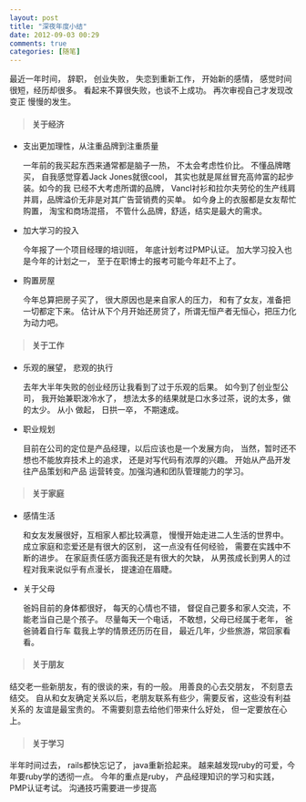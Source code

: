 ```yaml
---
layout: post
title: "深夜年度小结"
date: 2012-09-03 00:29
comments: true
categories: [随笔]
---
```


最近一年时间， 辞职， 创业失败， 失恋到重新工作， 开始新的感情， 感觉时间很短，经历却很多。 看起来不算很失败，也谈不上成功。 再次审视自己才发现改变正
慢慢的发生。 

> #### 关于经济

- 支出更加理性，从注重品牌到注重质量
  
  一年前的我买起东西来通常都是脑子一热， 不太会考虑性价比。 不懂品牌瞎买， 自我感觉穿着Jack Jones就很cool， 其实也就是屌丝冒充高帅富的起步装。如今的我
  已经不大考虑所谓的品牌， Vancl衬衫和拉尔夫劳伦的生产线肩并肩，品牌溢价无非是对其广告营销费的买单。 如今身上的衣服都是女友帮忙购置， 淘宝和商场混搭，
  不管什么品牌，舒适，结实是最大的需求。

- 加大学习的投入

  今年报了一个项目经理的培训班， 年底计划考过PMP认证。 加大学习投入也是今年的计划之一， 至于在职博士的报考可能今年赶不上了。

- 购置房屋

  今年总算把房子买了， 很大原因也是来自家人的压力， 和有了女友，准备把一切都定下来。 估计从下个月开始还房贷了，所谓无恒产者无恒心，把压力化为动力吧。


> #### 关于工作

- 乐观的展望， 悲观的执行

  去年大半年失败的创业经历让我看到了过于乐观的后果。 如今到了创业型公司， 我开始兼职泼冷水了， 想法太多的结果就是口水多过茶，说的太多，做的太少。 从小
  做起， 日拱一卒， 不期速成。 
  
- 职业规划

  目前在公司的定位是产品经理，以后应该也是一个发展方向， 当然，暂时还不想也不能放弃技术上的追求， 还是对写代码有浓厚的兴趣。 开始从产品开发往产品策划和产品
  运营转变。加强沟通和团队管理能力的学习。 


> #### 关于家庭

- 感情生活

  和女友发展很好，互相家人都比较满意， 慢慢开始走进二人生活的世界中。 成立家庭和恋爱还是有很大的区别， 这一点没有任何经验， 需要在实践中不断的进步。 
  在家庭责任感方面我还是有很大的欠缺， 从男孩成长到男人的过程对我来说似乎有点漫长， 提速迫在眉睫。 

- 关于父母

  爸妈目前的身体都很好， 每天的心情也不错， 督促自己要多和家人交流，不能老当自己是个孩子。 尽量每天一个电话， 不敢想，父母已经属于老年， 爸爸骑着自行车
  载我上学的情景还历历在目， 最近几年，少些旅游，常回家看看。 


> #### 关于朋友
  
  结交老一些新朋友，有的很谈的来，有的一般。 用善良的心去交朋友， 不刻意去结交。 自从和女友确定关系以后，老朋友联系有些少，需要反省，这些没有利益关系的
  友谊是最宝贵的。 不需要刻意去给他们带来什么好处， 但一定要放在心上。 
  
> #### 关于学习

  半年时间过去， rails都快忘记了， java重新拾起来。 越来越发现ruby的可爱，今年要ruby学的透彻一点。 今年的重点是ruby， 产品经理知识的学习和实践， PMP认证考试。
  沟通技巧需要进一步提高
   
  
 
 
  


